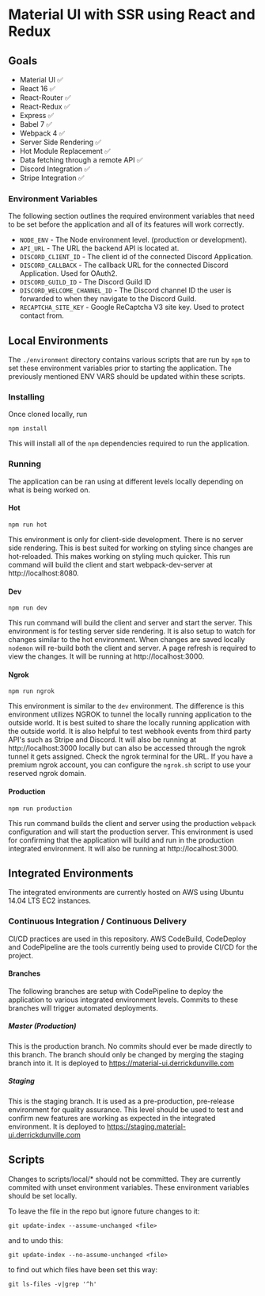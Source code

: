 # Material UI with SSR using React and Redux

## Goals
* Material UI ✅
* React 16 ✅
* React-Router ✅
* React-Redux ✅
* Express ✅
* Babel 7 ✅
* Webpack 4 ✅
* Server Side Rendering ✅
* Hot Module Replacement ✅
* Data fetching through a remote API ✅
* Discord Integration ✅
* Stripe Integration ✅

### Environment Variables
The following section outlines the required environment variables that need to be set before the application and all of its features will work correctly.

* `NODE_ENV` - The Node environment level. (production or development).
* `API_URL` - The URL the backend API is located at.
* `DISCORD_CLIENT_ID` - The client id of the connected Discord Application.
* `DISCORD_CALLBACK` - The callback URL for the connected Discord Application. Used for OAuth2.
* `DISCORD_GUILD_ID` - The Discord Guild ID
* `DISCORD_WELCOME_CHANNEL_ID` - The Discord channel ID the user is forwarded to when they navigate to the Discord Guild.
* `RECAPTCHA_SITE_KEY` - Google ReCaptcha V3 site key. Used to protect contact from.

## Local Environments
The `./environment` directory contains various scripts that are run by `npm` to set these environment variables prior to starting the application. The previously mentioned ENV VARS should be updated within these scripts.

### Installing
Once cloned locally, run
```
npm install
```
This will install all of the `npm` dependencies required to run the application.

### Running
The application can be ran using at different levels locally depending on what is being worked on.

#### Hot
```
npm run hot
```
This environment is only for client-side development. There is no server side rendering. This is best suited for working on styling since changes are hot-reloaded. This makes working on styling much quicker. This run command will build the client and start webpack-dev-server at http://localhost:8080.

#### Dev
```
npm run dev
```
This run command will build the client and server and start the server. This environment is for testing server side rendering. It is also setup to watch for changes similar to the hot environment. When changes are saved locally `nodemon` will re-build both the client and server. A page refresh is required to view the changes. It will be running at http://localhost:3000.

#### Ngrok
```
npm run ngrok
```
This environment is similar to the `dev` environment. The difference is this environment utilizes NGROK to tunnel the locally running application to the outside world. It is best suited to share the locally running application with the outside world. It is also helpful to test webhook events from third party API's such as Stripe and Discord. It will also be running at http://localhost:3000 locally but can also be accessed through the ngrok tunnel it gets assigned. Check the ngrok terminal for the URL. If you have a premium ngrok account, you can configure the `ngrok.sh` script to use your reserved ngrok domain.

#### Production
```
npm run production
```
This run command builds the client and server using the production `webpack` configuration and will start the production server. This environment is used for confirming that the application will build and run in the production integrated environment. It will also be running at http://localhost:3000.

## Integrated Environments
The integrated environments are currently hosted on AWS using Ubuntu 14.04 LTS EC2 instances.

### Continuous Integration / Continuous Delivery
CI/CD practices are used in this repository. AWS CodeBuild, CodeDeploy and CodePipeline are the tools currently being used to provide CI/CD for the project.

#### Branches
The following branches are setup with CodePipeline to deploy the application to various integrated environment levels. Commits to these branches will trigger automated deployments.

##### Master (Production)
This is the production branch. No commits should ever be made directly to this branch. The branch should only be changed by merging the staging branch into it. It is deployed to https://material-ui.derrickdunville.com

##### Staging
This is the staging branch. It is used as a pre-production, pre-release environment for quality assurance. This level should be used to test and confirm new features are working as expected in the integrated environment. It is deployed to https://staging.material-ui.derrickdunville.com

## Scripts

Changes to scripts/local/* should not be committed. They are currently commited with unset environment variables. These environment variables should be set locally.

To leave the file in the repo but ignore future changes to it:
```
git update-index --assume-unchanged <file>
```
and to undo this:
```
git update-index --no-assume-unchanged <file>
```
to find out which files have been set this way:
```
git ls-files -v|grep '^h'
```
